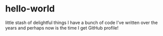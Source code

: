 # hello-world
little stash of delightful things
I have a bunch of code I've written over the years and perhaps now is the time I get  GitHub profile!
